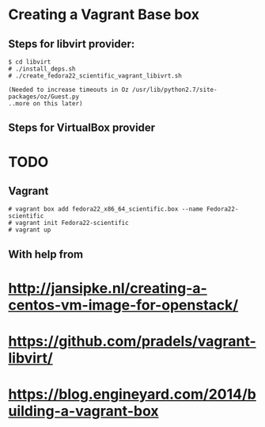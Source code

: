 Creating a Vagrant Base box
===========================


## Steps for libvirt provider:

```
$ cd libvirt
# ./install_deps.sh
# ./create_fedora22_scientific_vagrant_libivrt.sh

(Needed to increase timeouts in Oz /usr/lib/python2.7/site-packages/oz/Guest.py
..more on this later)

```

## Steps for VirtualBox provider

# TODO

## Vagrant

```
# vagrant box add fedora22_x86_64_scientific.box --name Fedora22-scientific
# vagrant init Fedora22-scientific
# vagrant up
```


## With help from

# http://jansipke.nl/creating-a-centos-vm-image-for-openstack/
# https://github.com/pradels/vagrant-libvirt/
# https://blog.engineyard.com/2014/building-a-vagrant-box
